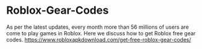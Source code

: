 # Roblox-Gear-Codes
As per the latest updates, every month more than 56 millions of users are come to play games in Roblox. Here we discuss how to get Roblox free gear codes. https://www.robloxapkdownload.com/get-free-roblox-gear-codes/
